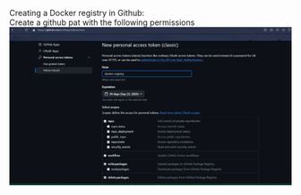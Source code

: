 Creating a Docker registry in Github:  
Create a github pat with the following permissions  
![](./images/pat.png)
